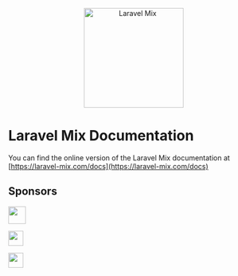 <p align="center">
  <a href="https://laravel-mix.com/docs">
      <img src="https://laravel-mix.com/svg/laravel-mix-logo.svg" alt="Laravel Mix" width="200">
  </a>
</p>

# Laravel Mix Documentation

You can find the online version of the Laravel Mix documentation at [https://laravel-mix.com/docs](https://laravel-mix.com/docs)

## Sponsors

<p>
<a href="https://m.do.co/c/7a24c68b1e6d">
<img src="https://opensource.nyc3.cdn.digitaloceanspaces.com/attribution/assets/SVG/DO_Logo_horizontal_blue.svg" height="35px">
 </a>
</p>

<p>
<a href="https://ohdear.app">
<img src="https://laravel-mix.com/svg/oh-dear-logo.svg" height="30px">
</a>
</p>

<p>
<a href="https://usefathom.com/ref/FI15PB">
<img src="https://laravel-mix.com/svg/fathom-analytics-logo.svg" height="30px">
</a>
</p>
